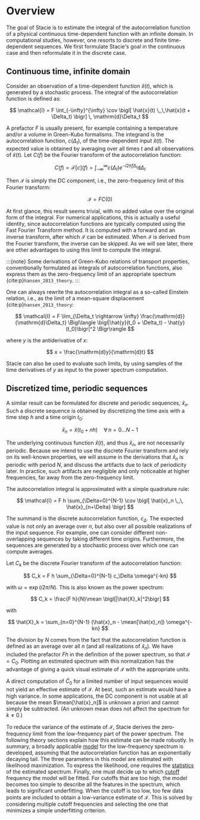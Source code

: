 # Overview

The goal of Stacie is to estimate the integral of the autocorrelation function
of a physical continuous time-dependent function with an infinite domain.
In computational studies, however, one resorts to discrete and finite time-dependent sequences.
We first formulate Stacie's goal in the continuous case
and then reformulate it in the discrete case.

## Continuous time, infinite domain

Consider an observation of a time-dependent function $\hat{x}(t)$,
which is generated by a stochastic process.
The integral of the autocorrelation function is defined as:

$$
\mathcal{I} =
    F \int_{-\infty}^{\infty}
    \cov \bigl[ \hat{x}(t) \,,\,\hat{x}(t + \Delta_t) \bigr]
    \, \mathrm{d}\Delta_t
$$

A prefactor $F$ is usually present,
for example containing a temperature and/or a volume in Green-Kubo formalisms.
The integrand is the autocorrelation function, $c(\Delta_t)$,
of the time-dependent input $\hat{x}(t)$.
The expected value is obtained by averaging over all times $t$
and all observations of $\hat{x}(t)$.
Let $C(f)$ be the Fourier transform of the autocorrelation function:

$$
C(f)=\mathcal{F}[c](f)=\int_{-\infty}^\infty c(\Delta_t) e^{-i2\pi f \Delta_t} \mathrm{d} \Delta_t
$$

Then $\mathcal{I}$ is simply the DC component,
i.e., the zero-frequency limit of this Fourier transform:

$$
\mathcal{I} = F C(0)
$$

At first glance, this result seems trivial,
with no added value over the original form of the integral.
For numerical applications, this is actually a useful identity,
since autocorrelation functions are typically computed using the Fast Fourier Transform method.
It is computed with a forward and an inverse transform, after which $\mathcal{I}$ can be estimated.
When $\mathcal{I}$ is derived from the Fourier transform, the inverse can be skipped.
As we will see later, there are other advantages to using this limit to compute the integral.

:::{note}
Some derivations of Green-Kubo relations of transport properties,
conventionally formulated as integrals of autocorrelation functions,
also express them as the zero-frequency limit of an appropriate spectrum
{cite:p}`hansen_2013_theory`.
:::

One can always rewrite the autocorrelation integral
as a so-called Einstein relation, i.e.,
as the limit of a mean-square displacement {cite:p}`hansen_2013_theory`:

$$
    \mathcal{I} =
        F \lim_{\Delta_t \rightarrow \infty} \frac{\mathrm{d}}{\mathrm{d}\Delta_t}
        \Bigl\langle
            \bigl|\hat{y}(t_0 + \Delta_t) - \hat{y}(t_0)\bigr|^2
        \Bigr\rangle
$$

where $y$ is the antiderivative of $x$:

$$
    x = \frac{\mathrm{d}y}{\mathrm{d}t}
$$

Stacie can also be used to evaluate such limits,
by using samples of the time derivatives of $y$
as input to the power spectrum computation.

## Discretized time, periodic sequences

A similar result can be formulated for discrete and periodic sequences, $\hat{x}_n$.
Such a discrete sequence is obtained by discretizing the time axis
with a time step $h$ and a time origin $t_0$:

$$
\hat{x}_n = \hat{x}(t_0 + nh) \quad \forall\, n=0 \ldots N-1
$$

The underlying continuous function $\hat{x}(t)$, and thus $\hat{x}_n$, are not necessarily periodic.
Because we intend to use the discrete Fourier transform and rely on its well-known properties,
we will assume in the derivations that $\hat{x}_n$ is periodic with period $N$,
and discuss the artifacts due to lack of periodicity later.
In practice, such artifacts are negligible and only noticeable at higher frequencies,
far away from the zero-frequency limit.

The autocorrelation integral is approximated with a simple quadrature rule:

$$
\mathcal{I} = F h \sum_{\Delta=0}^{N-1} \cov \bigl[ \hat{x}_n \,,\, \hat{x}_{n+\Delta} \bigr]
$$

The summand is the discrete autocorrelation function, $c_\Delta$.
The expected value is not only an average over $n$,
but also over all possible realizations of the input sequence.
For example, one can consider different non-overlapping sequences by taking different time origins.
Furthermore, the sequences are generated by a stochastic process
over which one can compute averages.

Let $C_k$ be the discrete Fourier transform of the autocorrelation function:

$$
C_k = F h \sum_{\Delta=0}^{N-1} c_\Delta \omega^{-kn}
$$

with $\omega = \exp(i 2\pi/N)$.
This is also known as the power spectrum:

$$
C_k = \frac{F h}{N}\mean \bigl[|\hat{X}_k|^2\bigr]
$$

with

$$
\hat{X}_k = \sum_{n=0}^{N-1} (\hat{x}_n - \mean[\hat{x}_n]) \omega^{-kn}
$$

The division by $N$ comes from the fact that the autocorrelation function is defined as
an average over all $n$ (and all realizations of $\hat{x}_n$).
We have included the prefactor $F h$ in the definition of the power spectrum,
so that $\mathcal{I} = C_0$.
Plotting an estimated spectrum with this normalization
has the advantage of giving a quick visual estimate of $\mathcal{I}$ with the appropriate units.

A direct computation of $\hat{C}_0$ for a limited number of input sequences
would not yield an effective estimate of $\mathcal{I}$.
At best, such an estimate would have a high variance.
In some applications, the DC component is not usable at all
because the mean $\mean[\hat{x}_n]$ is unknown a priori and cannot simply be subtracted.
(An unknown mean does not affect the spectrum for $k \neq 0$.)

To reduce the variance of the estimate of $\mathcal{I}$, Stacie derives the zero-frequency limit from
the low-frequency part of the power spectrum.
The following theory sections explain how this estimate can be made robustly.
In summary, a broadly applicable  [model](model.md) for the low-frequency spectrum is developed,
assuming that the autocorrelation function has an exponentially decaying tail.
The three parameters in this model are estimated with likelihood maximization.
To express the likelihood, one requires the [statistics](statistics.md) of the estimated spectrum.
Finally, one must decide up to which [cutoff](cutoff.md) frequency the model will be fitted.
For cutoffs that are too high,
the model becomes too simple to describe all the features in the spectrum,
which leads to significant underfitting.
When the cutoff is too low,
too few data points are included to obtain a low-variance estimate of $\mathcal{I}$.
This is solved by considering multiple cutoff frequencies
and selecting the one that minimizes a simple underfitting criterion.
